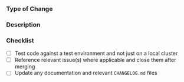 <!--
 Before you open a pull request please review the following guidelines and tip and edit the relevant sections.
 Thank you for contributing! 
 -->

### Type of Change

<!-- Select - i.e. 
  - new feature
  - bug fix
-->

### Description 

<!-- Describe the scope of your change - i.e. 
  - what the change does how it was tested 
  - any known limitations
  - any tests or examples exercised on your modified code
-->

### Checklist

<!-- [Place an '[X]' (no spaces) in all applicable fields. Please add/remove fields as required.] -->

- [ ] Test code against a test environment and not just on a local cluster 
- [ ] Reference relevant issue(s) where applicable and close them after merging
- [ ] Update any documentation and relevant `CHANGELOG.md` files